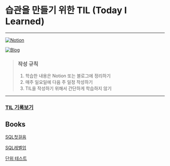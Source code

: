 # 습관을 만들기 위한 TIL (Today I Learned)

---

[![Notion](https://img.shields.io/badge/Notion-Mugeon.TIL-blue.svg)](https://sable-entree-517.notion.site/57e41b31a810493eac896bc2ad3c7248?v=134d828533e149998276e6b31ad99679&pvs=4)

[![Blog](https://img.shields.io/badge/Blog-geon_km.velog.io-green.svg)](https://velog.io/@geon_km)



> ### 작성 규칙
> 1. 학습한 내용은 Notion 또는 블로그에 정리하기
> 2. 매주 일요일에 다음 주 일정 작성하기
> 3. TIL을 작성하기 위해서 간단하게 학습하지 않기

---


### [TIL 기록보기](TIL)

## Books

[SQL첫걸음](/books/SQL첫걸음)

[SQL레벨업](/books/SQL%20레벨업)

[단위 테스트](https://m.yes24.com/Goods/Detail/104084175)